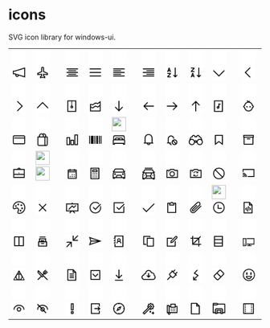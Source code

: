 # icons
SVG icon library for windows-ui.

<table>
  <tr>
    <td>
      <img width="28" height="28" src="svg/light/icons10-advertising.svg#gh-dark-mode-only">
	    <img width="28" height="28" src="svg/dark/icons10-advertising.svg#gh-light-mode-only"></td>
    <td>
      <img width="28" height="28" src="svg/light/icons10-airport.svg#gh-dark-mode-only">
      <img width="28" height="28" src="svg/dark/icons10-airport.svg#gh-light-mode-only"></td>
    <td>
      <img width="28" height="28" src="svg/light/icons10-align-center.svg#gh-dark-mode-only">
      <img width="28" height="28" src="svg/dark/icons10-align-center.svg#gh-light-mode-only"></td>
    <td>
      <img width="28" height="28" src="svg/light/icons10-align-justify.svg#gh-dark-mode-only">
      <img width="28" height="28" src="svg/dark/icons10-align-justify.svg#gh-light-mode-only"></td>
    <td>
      <img width="28" height="28" src="svg/light/icons10-align-left.svg#gh-dark-mode-only">
      <img width="28" height="28" src="svg/dark/icons10-align-left.svg#gh-light-mode-only"></td>
    <td>
      <img width="28" height="28" src="svg/light/icons10-align-right.svg#gh-dark-mode-only">
      <img width="28" height="28" src="svg/dark/icons10-align-right.svg#gh-light-mode-only"></td>
    <td>
      <img width="28" height="28" src="svg/light/icons10-alphabet-sorting.svg#gh-dark-mode-only">
      <img width="28" height="28" src="svg/dark/icons10-alphabet-sorting.svg#gh-light-mode-only"></td>
    <td>
      <img width="28" height="28" src="svg/light/icons10-alphabet-sorting-2.svg#gh-dark-mode-only">
      <img width="28" height="28" src="svg/dark/icons10-alphabet-sorting-2.svg#gh-light-mode-only"></td>
    <td>
      <img width="28" height="28" src="svg/light/icons10-angle-down.svg#gh-dark-mode-only">
      <img width="28" height="28" src="svg/dark/icons10-angle-down.svg#gh-light-mode-only"></td>
    <td>
      <img width="28" height="28" src="svg/light/icons10-angle-left.svg#gh-dark-mode-only">
      <img width="28" height="28" src="svg/dark/icons10-angle-left.svg#gh-light-mode-only"></td>
  </tr>
  <tr>
    <td><img width="28" height="28" src="svg/light/icons10-angle-right.svg#gh-dark-mode-only">
      <img width="28" height="28" src="svg/dark/icons10-angle-right.svg#gh-light-mode-only"></td>
      <td><img width="28" height="28" src="svg/light/icons10-angle-up.svg#gh-dark-mode-only">
      <img width="28" height="28" src="svg/dark/icons10-angle-up.svg#gh-light-mode-only"></td>
      <td><img width="28" height="28" src="svg/light/icons10-archive.svg#gh-dark-mode-only">
      <img width="28" height="28" src="svg/dark/icons10-archive.svg#gh-light-mode-only"></td>
      <td><img width="28" height="28" src="svg/light/icons10-area-chart.svg#gh-dark-mode-only">
      <img width="28" height="28" src="svg/dark/icons10-area-chart.svg#gh-light-mode-only"></td>
      <td><img width="28" height="28" src="svg/light/icons10-arrow-down.svg#gh-dark-mode-only">
      <img width="28" height="28" src="svg/dark/icons10-arrow-down.svg#gh-light-mode-only"></td>
      <td><img width="28" height="28" src="svg/light/icons10-arrow-left.svg#gh-dark-mode-only">
      <img width="28" height="28" src="svg/dark/icons10-arrow-left.svg#gh-light-mode-only"></td>
      <td><img width="28" height="28" src="svg/light/icons10-arrow-right.svg#gh-dark-mode-only">
      <img width="28" height="28" src="svg/dark/icons10-arrow-right.svg#gh-light-mode-only"></td>
      <td><img width="28" height="28" src="svg/light/icons10-arrow-up.svg#gh-dark-mode-only">
      <img width="28" height="28" src="svg/dark/icons10-arrow-up.svg#gh-light-mode-only"></td>
      <td><img width="28" height="28" src="svg/light/icons10-audio-file.svg#gh-dark-mode-only">
      <img width="28" height="28" src="svg/dark/icons10-audio-file.svg#gh-light-mode-only"></td>
      <td><img width="28" height="28" src="svg/light/icons10-baby.svg#gh-dark-mode-only">
      <img width="28" height="28" src="svg/dark/icons10-baby.svg#gh-light-mode-only"></td>
  </tr>
  <tr>
  <td><img width="28" height="28" src="svg/light/icons10-bank-card.svg#gh-dark-mode-only">
      <img width="28" height="28" src="svg/dark/icons10-bank-card.svg#gh-light-mode-only"></td>
      <td><img width="28" height="28" src="svg/light/icons10-bag.svg#gh-dark-mode-only">
      <img width="28" height="28" src="svg/dark/icons10-bag.svg#gh-light-mode-only"></td>
      <td><img width="28" height="28" src="svg/light/icons10-bar-chart.svg#gh-dark-mode-only">
      <img width="28" height="28" src="svg/dark/icons10-bar-chart.svg#gh-light-mode-only"></td>
      <td><img width="28" height="28" src="svg/light/icons10-barcode.svg#gh-dark-mode-only">
      <img width="28" height="28" src="svg/dark/icons10-barcode.svg#gh-light-mode-only"></td>
      <td><img width="28" height="28" src="svg/light/icons10-bedsvg#gh-dark-mode-only">
      <img width="28" height="28" src="svg/dark/icons10-bed.svg#gh-light-mode-only"></td>
      <td><img width="28" height="28" src="svg/light/icons10-bell.svg#gh-dark-mode-only">
      <img width="28" height="28" src="svg/dark/icons10-bell.svg#gh-light-mode-only"></td>
      <td><img width="28" height="28" src="svg/light/icons10-bell-disabled.svg#gh-dark-mode-only">
      <img width="28" height="28" src="svg/dark/icons10-bell-disabled.svg#gh-light-mode-only"></td>
      <td><img width="28" height="28" src="svg/light/icons10-binoculars.svg#gh-dark-mode-only">
      <img width="28" height="28" src="svg/dark/icons10-binoculars.svg#gh-light-mode-only"></td>
      <td><img width="28" height="28" src="svg/light/icons10-bookmark.svg#gh-dark-mode-only">
      <img width="28" height="28" src="svg/dark/icons10-bookmark.svg#gh-light-mode-only"></td>
      <td><img width="28" height="28" src="svg/light/icons10-box.svg#gh-dark-mode-only">
      <img width="28" height="28" src="svg/dark/icons10-box.svg#gh-light-mode-only"></td>
  </tr>
  <tr>
  <td><img width="28" height="28" src="svg/light/icons10-briefcase.svg#gh-dark-mode-only">
      <img width="28" height="28" src="svg/dark/icons10-briefcase.svg#gh-light-mode-only"></td>
      <td><img width="28" height="28" src="svg/light/icons10-brus.svg#gh-dark-mode-only">
      <img width="28" height="28" src="svg/dark/icons10-brus.svg#gh-light-mode-only"></td>
      <td><img width="28" height="28" src="svg/light/icons10-calendar.svg#gh-dark-mode-only">
      <img width="28" height="28" src="svg/dark/icons10-calendar.svg#gh-light-mode-only"></td>
      <td><img width="28" height="28" src="svg/light/icons10-calculator.svg#gh-dark-mode-only">
      <img width="28" height="28" src="svg/dark/icons10-calculator.svg#gh-light-mode-only"></td>
      <td><img width="28" height="28" src="svg/light/icons10-car.svg#gh-dark-mode-only">
      <img width="28" height="28" src="svg/dark/icons10-car.svg#gh-light-mode-only"></td>
      <td><img width="28" height="28" src="svg/light/icons10-car-taxi.svg#gh-dark-mode-only">
      <img width="28" height="28" src="svg/dark/icons10-car-taxi.svg#gh-light-mode-only"></td>
      <td><img width="28" height="28" src="svg/light/icons10-camera.svg#gh-dark-mode-only">
      <img width="28" height="28" src="svg/dark/icons10-camera.svg#gh-light-mode-only"></td>
      <td><img width="28" height="28" src="svg/light/icons10-camera-switch.svg#gh-dark-mode-only">
      <img width="28" height="28" src="svg/dark/icons10-camera-switch.svg#gh-light-mode-only"></td>
      <td><img width="28" height="28" src="svg/light/icons10-cancel.svg#gh-dark-mode-only">
      <img width="28" height="28" src="svg/dark/icons10-cancel.svg#gh-light-mode-only"></td>
      <td><img width="28" height="28" src="svg/light/icons10-cast.svg#gh-dark-mode-only">
      <img width="28" height="28" src="svg/dark/icons10-cast.svg#gh-light-mode-only"></td>
  </tr>
  <tr>
  <td><img width="28" height="28" src="svg/light/icons10-color-palette.svg#gh-dark-mode-only">
      <img width="28" height="28" src="svg/dark/icons10-color-palette.svg#gh-light-mode-only"></td>
      <td><img width="28" height="28" src="svg/light/icons10-cross.svg#gh-dark-mode-only">
      <img width="28" height="28" src="svg/dark/icons10-cross.svg#gh-light-mode-only"></td>
      <td><img width="28" height="28" src="svg/light/icons10-chart.svg#gh-dark-mode-only">
      <img width="28" height="28" src="svg/dark/icons10-chart.svg#gh-light-mode-only"></td>
      <td><img width="28" height="28" src="svg/light/icons10-checked.svg#gh-dark-mode-only">
	    <img width="28" height="28" src="svg/dark/icons10-checked.svg#gh-light-mode-only"></td>
      <td><img width="28" height="28" src="svg/light/icons10-checked-2.svg#gh-dark-mode-only">
	    <img width="28" height="28" src="svg/dark/icons10-checked-2.svg#gh-light-mode-only"></td>
      <td><img width="28" height="28" src="svg/light/icons10-checkmark.svg#gh-dark-mode-only">
	    <img width="28" height="28" src="svg/dark/icons10-checkmark.svg#gh-light-mode-only"></td>
      <td><img width="28" height="28" src="svg/light/icons10-clipboard.svg#gh-dark-mode-only">
	    <img width="28" height="28" src="svg/dark/icons10-clipboard.svg#gh-light-mode-only"></td>
      <td><img width="28" height="28" src="svg/light/icons10-clip.svg#gh-dark-mode-only">
	    <img width="28" height="28" src="svg/dark/icons10-clip.svg#gh-light-mode-only"></td>
      <td><img width="28" height="28" src="svg/light/icons10-clockg.svg#gh-dark-mode-only">
	    <img width="28" height="28" src="svg/dark/icons10-clock.svg#gh-light-mode-only"></td>
      <td><img width="28" height="28" src="svg/light/icons10-code-file.svg#gh-dark-mode-only">
	    <img width="28" height="28" src="svg/dark/icons10-code-file.svg#gh-light-mode-only"></td>
  </tr>
  <tr>
  <td><img width="28" height="28" src="svg/light/icons10-columns.svg#gh-dark-mode-only">
	    <img width="28" height="28" src="svg/dark/icons10-columns.svg#gh-light-mode-only"></td>
      <td><img width="28" height="28" src="svg/light/icons10-collection.svg#gh-dark-mode-only">
	    <img width="28" height="28" src="svg/dark/icons10-collection.svg#gh-light-mode-only"></td>
      <td><img width="28" height="28" src="svg/light/icons10-compress.svg#gh-dark-mode-only">
	    <img width="28" height="28" src="svg/dark/icons10-compress.svg#gh-light-mode-only"></td>
      <td><img width="28" height="28" src="svg/light/icons10-compose.svg#gh-dark-mode-only">
	    <img width="28" height="28" src="svg/dark/icons10-compose.svg#gh-light-mode-only"></td>
      <td><img width="28" height="28" src="svg/light/icons10-contact-book.svg#gh-dark-mode-only">
	    <img width="28" height="28" src="svg/dark/icons10-contact-book.svg#gh-light-mode-only"></td>
      <td><img width="28" height="28" src="svg/light/icons10-copy.svg#gh-dark-mode-only">
	    <img width="28" height="28" src="svg/dark/icons10-copy.svg#gh-light-mode-only"></td>
      <td><img width="28" height="28" src="svg/light/icons10-create-new.svg#gh-dark-mode-only">
	    <img width="28" height="28" src="svg/dark/icons10-create-new.svg#gh-light-mode-only"></td>
      <td><img width="28" height="28" src="svg/light/icons10-crop.svg#gh-dark-mode-only">
	    <img width="28" height="28" src="svg/dark/icons10-crop.svg#gh-light-mode-only"></td>
      <td><img width="28" height="28" src="svg/light/icons10-database.svg#gh-dark-mode-only">
	    <img width="28" height="28" src="svg/dark/icons10-database.svg#gh-light-mode-only"></td>
      <td><img width="28" height="28" src="svg/light/icons10-desktop.svg#gh-dark-mode-only">
	    <img width="28" height="28" src="svg/dark/icons10-desktop.svg#gh-light-mode-only"></td>
  </tr>
  <tr>
  <td><img width="28" height="28" src="svg/light/icons10-deathly-hallows.svg#gh-dark-mode-only">
	    <img width="28" height="28" src="svg/dark/icons10-deathly-hallows.svg#gh-light-mode-only"></td>
      <td><img width="28" height="28" src="svg/light/icons10-dining-room.svg#gh-dark-mode-only">
	    <img width="28" height="28" src="svg/dark/icons10-dining-room.svg#gh-light-mode-only"></td>
      <td><img width="28" height="28" src="svg/light/icons10-document.svg#gh-dark-mode-only">
	    <img width="28" height="28" src="svg/dark/icons10-document.svg#gh-light-mode-only"></td>
      <td><img width="28" height="28" src="svg/light/icons10-down-squared.svg#gh-dark-mode-only">
	    <img width="28" height="28" src="svg/dark/icons10-down-squared.svg#gh-light-mode-only"></td>
      <td><img width="28" height="28" src="svg/light/icons10-download.svg#gh-dark-mode-only">
	    <img width="28" height="28" src="svg/dark/icons10-download.svg#gh-light-mode-only"></td>
       <td><img width="28" height="28" src="svg/light/icons10-download-2.svg#gh-dark-mode-only">
	    <img width="28" height="28" src="svg/dark/icons10-download-2.svg#gh-light-mode-only"></td>
      <td><img width="28" height="28" src="svg/light/icons10-electrical.svg#gh-dark-mode-only">
	    <img width="28" height="28" src="svg/dark/icons10-electrical.svg#gh-light-mode-only"></td>
      <td><img width="28" height="28" src="svg/light/icons10-electricity.svg#gh-dark-mode-only">
	    <img width="28" height="28" src="svg/dark/icons10-electricity.svg#gh-light-mode-only"></td>
      <td><img width="28" height="28" src="svg/light/icons10-eraser.svg#gh-dark-mode-only">
	    <img width="28" height="28" src="svg/dark/icons10-eraser.svg#gh-light-mode-only"></td>
      <td><img width="28" height="28" src="svg/light/icons10-emoji-smile.svg#gh-dark-mode-only">
	    <img width="28" height="28" src="svg/dark/icons10-emoji-smile.svg#gh-light-mode-only"></td>
  </tr>
  <tr>
  <td><img width="28" height="28" src="svg/light/icons10-eye.svg#gh-dark-mode-only">
	    <img width="28" height="28" src="svg/dark/icons10-eye.svg#gh-light-mode-only"></td>
      <td><img width="28" height="28" src="svg/light/icons10-eye-closed.svg#gh-dark-mode-only">
	    <img width="28" height="28" src="svg/dark/icons10-eye-closed.svg#gh-light-mode-only"></td>
      <td><img width="28" height="28" src="svg/light/icons10-exclamation-mark.svg#gh-dark-mode-only">
	    <img width="28" height="28" src="svg/dark/icons10-exclamation-mark.svg#gh-light-mode-only"></td>
      <td><img width="28" height="28" src="svg/light/icons10-export.svg#gh-dark-mode-only">
	    <img width="28" height="28" src="svg/dark/icons10-export.svg#gh-light-mode-only"></td>
      <td><img width="28" height="28" src="svg/light/icons10-explore.svg#gh-dark-mode-only">
	    <img width="28" height="28" src="svg/dark/icons10-explore.svg#gh-light-mode-only"></td>
      <td><img width="28" height="28" src="svg/light/icons10-fantasy.svg#gh-dark-mode-only">
	    <img width="28" height="28" src="svg/dark/icons10-fantasy.svg#gh-light-mode-only"></td>
      <td><img width="28" height="28" src="svg/light/icons10-fax.svg#gh-dark-mode-only">
	    <img width="28" height="28" src="svg/dark/icons10-fax.svg#gh-light-mode-only"></td>
      <td><img width="28" height="28" src="svg/light/icons10-file.svg#gh-dark-mode-only">
	    <img width="28" height="28" src="svg/dark/icons10-file.svg#gh-light-mode-only"></td>
      <td><img width="28" height="28" src="svg/light/icons10-file-explorer.svg#gh-dark-mode-only">
	    <img width="28" height="28" src="svg/dark/icons10-file-explorer.svg#gh-light-mode-only"></td>
      <td><img width="28" height="28" src="svg/light/icons10-film.svg#gh-dark-mode-only">
	    <img width="28" height="28" src="svg/dark/icons10-film.svg#gh-light-mode-only"></td>
  </tr>
</table>